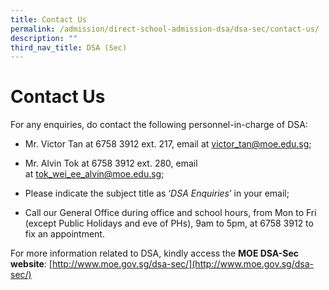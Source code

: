 ```yaml
---
title: Contact Us
permalink: /admission/direct-school-admission-dsa/dsa-sec/contact-us/
description: ""
third_nav_title: DSA (Sec)
---
```

# **Contact Us**

For any enquiries, do contact the following personnel-in-charge of DSA:

*   Mr. Victor Tan at 6758 3912 ext. 217, email at victor_tan@moe.edu.sg;

*   Mr. Alvin Tok at 6758 3912 ext. 280, email at tok_wei_ee_alvin@moe.edu.sg;

*   Please indicate the subject title as ‘*DSA Enquiries*’ in your email;

*   Call our General Office during office and school hours, from Mon to Fri (except Public Holidays and eve of PHs), 9am to 5pm, at 6758 3912 to fix an appointment.

For more information related to DSA, kindly access the **MOE DSA-Sec website**: [http://www.moe.gov.sg/dsa-sec/](http://www.moe.gov.sg/dsa-sec/)

[](http://www.moe.gov.sg/education/admissions/dsa-sec/)